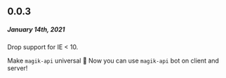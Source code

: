 ## 0.0.3
##### *January 14th, 2021*

Drop support for IE < 10.

Make `magik-api` universal :tada:
Now you can use `magik-api` bot on client and server!
